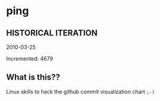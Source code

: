 # ping

## HISTORICAL ITERATION
2010-03-25

Incremented: 4679

## What is this?? 
Linux skills to hack the github commit visualization chart `;-)`
